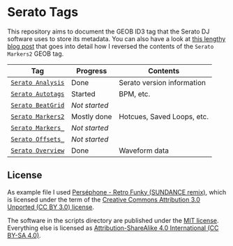 # Serato Tags

This repository aims to document the GEOB ID3 tag that the Serato DJ software uses to store its metadata.
You can also have a look at [this lengthy blog post](https://homepage.ruhr-uni-bochum.de/jan.holthuis/posts/reversing-seratos-geob-tags) that goes into detail how I reversed the contents of the `Serato Markers2` GEOB tag.

| Tag                                          | Progress      | Contents
| -------------------------------------------- | ------------- | --------
| [`Serato Analysis`](docs/serato_analysis.md) | Done          | Serato version information
| [`Serato Autotags`](docs/serato_autotags.md) | Started       | BPM, etc.
| [`Serato BeatGrid`](docs/serato_beatgrid.md) | *Not started* |
| [`Serato Markers2`](docs/serato_markers2.md) | Mostly done   | Hotcues, Saved Loops, etc.
| [`Serato Markers_`](docs/serato_markers_.md) | *Not started* |
| [`Serato Offsets_`](docs/serato_offsets_.md) | *Not started* |
| [`Serato Overview`](docs/serato_overview.md) | Done          | Waveform data

## License

As example file I used [Perséphone - Retro Funky (SUNDANCE remix)](https://soundcloud.com/sundancemusic/pers-phone-retro-funky), which is licensed under the term of the [Creative Commons Attribution 3.0 Unported (CC BY 3.0) license](https://creativecommons.org/licenses/by/3.0/).

The software in the scripts directory are published under the [MIT license](LICENSE).
Everything else is licensed as [Attribution-ShareAlike 4.0 International (CC BY-SA 4.0)](https://creativecommons.org/licenses/by-sa/4.0/).
